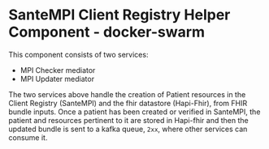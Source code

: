 
# SanteMPI Client Registry Helper Component - docker-swarm

This component consists of two services:

* MPI Checker mediator
* MPI Updater mediator

The two services above handle the creation of Patient resources in the Client Registry (SanteMPI) and the fhir datastore (Hapi-Fhir), from FHIR bundle inputs. Once a patient has been created or verified in SanteMPI, the patient and resources pertinent to it are stored in Hapi-fhir and then the updated bundle is sent to a kafka queue, `2xx`, where other services can consume it.
